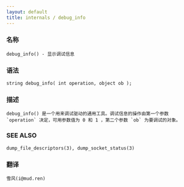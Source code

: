 ```yaml
---
layout: default
title: internals / debug_info
---
```


### 名称

    debug_info() - 显示调试信息

### 语法

    string debug_info( int operation, object ob );

### 描述

    debug_info() 是一个用来调试驱动的通用工具。调试信息的操作由第一个参数 `operation` 决定，可用参数值为 0 和 1 ，第二个参数 `ob` 为要调试的对象。

### SEE ALSO

    dump_file_descriptors(3), dump_socket_status(3)

### 翻译 ###

    雪风(i@mud.ren)
